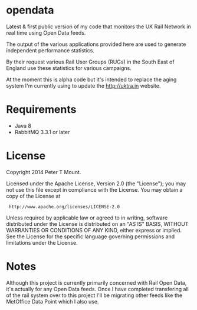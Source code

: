 opendata
========

Latest &amp; first public version of my code that monitors the UK Rail Network in real time using Open Data feeds.

The output of the various applications provided here are used to generate independent performance statistics.

By their request various Rail User Groups (RUGs) in the South East of England use these statistics for various campaigns.

At the moment this is alpha code but it's intended to replace the aging system I'm currently using to update the
http://uktra.in website.

Requirements
============
* Java 8
* RabbitMQ 3.3.1 or later

License
=======

Copyright 2014 Peter T Mount.

Licensed under the Apache License, Version 2.0 (the "License");
you may not use this file except in compliance with the License.
You may obtain a copy of the License at

     http://www.apache.org/licenses/LICENSE-2.0

Unless required by applicable law or agreed to in writing, software
distributed under the License is distributed on an "AS IS" BASIS,
WITHOUT WARRANTIES OR CONDITIONS OF ANY KIND, either express or implied.
See the License for the specific language governing permissions and
limitations under the License.

Notes
=====

Although this project is currently primarily concerned with Rail Open Data,
it's actually for any Open Data feeds. Once I have completed transfering
all of the rail system over to this project I'll be migrating other feeds
like the MetOffice Data Point which I also use.

